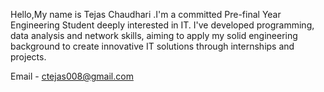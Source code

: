 Hello,My name is Tejas Chaudhari .I'm a committed Pre-final Year Engineering Student deeply interested in IT. I've developed programming,  data analysis and network skills, aiming to apply my solid engineering background to create innovative IT solutions through internships and projects.

Email - ctejas008@gmail.com
